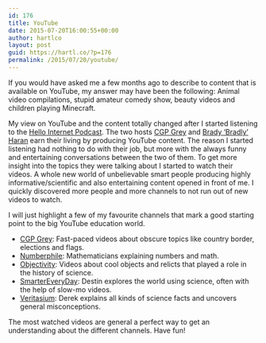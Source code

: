 ```yaml
---
id: 176
title: YouTube
date: 2015-07-20T16:00:55+00:00
author: hartlco
layout: post
guid: https://hartl.co/?p=176
permalink: /2015/07/20/youtube/
---
```

If you would have asked me a few months ago to describe to content that is available on YouTube, my answer may have been the following: Animal video compilations, stupid amateur comedy show, beauty videos and children playing Minecraft.

My view on YouTube and the content totally changed after I started listening to the [Hello Internet Podcast](http://www.hellointernet.fm "Hello Internet"). The two hosts [CGP Grey](http://www.cgpgrey.com "CGP Grey") and [Brady ‘Bradly’ Haran](http://www.bradyharan.com "Brady 'Bradly' Haran") earn their living by producing YouTube content. The reason I started listening had nothing to do with their job, but more with the always funny and entertaining conversations between the two of them. To get more insight into the topics they were talking about I started to watch their videos. A whole new world of unbelievable smart people producing highly informative/scientific and also entertaining content opened in front of me. I quickly discovered more people and more channels to not run out of new videos to watch.

I will just highlight a few of my favourite channels that mark a good starting point to the big YouTube education world.

  * [CGP Grey](https://www.youtube.com/user/CGPGrey "CGPGrey"): Fast-paced videos about obscure topics like country border, elections and flags.
  * [Numberphile](https://www.youtube.com/user/numberphile "Numberphile"): Mathematicians explaining numbers and math.
  * [Objectivity](https://www.youtube.com/c/objectivityvideos "Objectivity"): Videos about cool objects and relicts that played a role in the history of science.
  * [SmarterEveryDay](https://www.youtube.com/SmarterEveryDay "SmarterEveryDay"): Destin explores the world using science, often with the help of slow-mo videos.
  * [Veritasium](https://www.youtube.com/veritasium "Veritasium"): Derek explains all kinds of science facts and uncovers general misconceptions.

The most watched videos are general a perfect way to get an understanding about the different channels. Have fun!